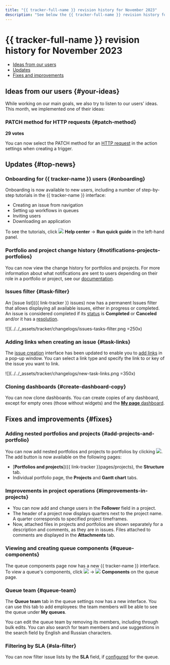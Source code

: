 ```yaml
---
title: "{{ tracker-full-name }} revision history for November 2023"
description: "See below the {{ tracker-full-name }} revision history for November 2023."
---
```


# {{ tracker-full-name }} revision history for November 2023

* [Ideas from our users](#your-ideas)
* [Updates](#top-news)
* [Fixes and improvements](#fixes)

## Ideas from our users {#your-ideas}


While working on our main goals, we also try to listen to our users' ideas. This month, we implemented one of their ideas:


### PATCH method for HTTP requests {#patch-method}

**29 votes**

You can now select the PATCH method for an [HTTP request](../user/set-action.md#create-http) in the action settings when creating a trigger.

## Updates {#top-news}


### Onboarding for {{ tracker-name }} users {#onboarding}

Onboarding is now available to new users, including a number of step-by-step tutorials in the {{ tracker-name }} interface:

* Creating an issue from navigation
* Setting up workflows in queues
* Inviting users
* Downloading an application

To see the tutorials, click ![](../../_assets/console-icons/circle-question.svg) **Help center** → **Run quick guide** in the left-hand panel.


### Portfolio and project change history {#notifications-projects-portfolios}

You can now view the change history for portfolios and projects. For more information about what notifications are sent to users depending on their role in a portfolio or project, see our [documentation](../user/notifications-projects-portfolios.md).

### Issues filter {#task-filter}

An [issue list]({{ link-tracker }} issues) now has a permanent Issues filter that allows displaying all available issues, either in progress or completed. An issue is considered completed if its [status](../manager/workflow-status-edit.md#status-types) is **Completed** or **Canceled** and/or it has a [resolution](../manager/create-resolution.md).

![](../../_assets/tracker/changelogs/issues-tasks-filter.png =250x)

### Adding links when creating an issue {#task-links}

The [issue creation](../user/create-ticket.md) interface has been updated to enable you to [add links](../user/ticket-links.md) in a pop-up window. You can select a link type and specify the link to or key of the issue you want to link.

![](../../_assets/tracker/changelogs/new-task-links.png =350x)

### Cloning dashboards {#create-dashboard-copy}

You can now clone dashboards. You can create copies of any dashboard, except for empty ones (those without widgets) and the [**My page** dashboard](../user/startpage.md#my-page).

## Fixes and improvements {#fixes}


### Adding nested portfolios and projects {#add-projects-and-portfolio}

You can now add nested portfolios and projects to portfolios by clicking ![](../../_assets/console-icons/plus.svg). The add button is now available on the following pages:
* [**Portfolios and projects**]({{ link-tracker }}pages/projects), the **Structure** tab.
* Individual portfolio page, the **Projects** and **Gantt chart** tabs.

### Improvements in project operations {#improvements-in-projects}

* You can now add and change users in the **Follower** field in a project.
* The header of a project now displays quarters next to the project name. A quarter corresponds to specified project timeframes.
* Now, attached files in projects and portfolios are shown separately for a description and comments, as they are in issues. Files attached to comments are displayed in the **Attachments** tab.

### Viewing and creating queue components {#queue-components}

The queue components page now has a new {{ tracker-name }} interface. To view a queue's components, click ![](../../_assets/console-icons/ellipsis.svg) → ![](../../_assets/console-icons/tags.svg) **Components** on the queue page.

### Queue team {#queue-team}

The **Queue team** tab in the queue settings now has a new interface. You can use this tab to add employees: the team members will be able to see the queue under **My queues**.

You can edit the queue team by removing its members, including through bulk edits. You can also search for team members and use suggestions in the search field by English and Russian characters.

### Filtering by SLA {#sla-filter}

You can now filter issue lists by the **SLA** field, if [configured](../manager/sla.md) for the queue.
